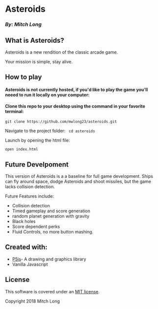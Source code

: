 # Asteroids

### _By: Mitch Long_


## What is Asteroids?

Asteroids is a new rendition of the classic arcade game.  

Your mission is simple, stay alive. 


## How to play

#### Asteroids is not currently hosted, if you'd like to play the game you'll neeed to run it locally on your computer: 

#### Clone this repo to your desktop using the command in your favorite terminal:
  ```git clone https://github.com/mwlong23/asteroids.git```

Navigate to the project folder:
  ``` cd asteroids```

Launch by opening the html file:

  ```open index.html```

  ## Future Develpoment

This version of Asteroids is a a baseline for full game development.  Ships can fly around space, dodge Asteroids and shoot missiles, but the game lacks collision detection.  

  Future Features include: 

  * Collision detection
  * Timed gameplay and score generation
  * random planet generation with gravity
  * Black holes
  * Score dependent perks
  * Fluid Controls, no more button mashing.

  ## Created with: 

  * [P5js](https://p5js.org/)- A drawing and graphics library
  * Vanilla Javascript

  ## License

  This software is covered under an [MIT license](https://opensource.org/licenses/MIT).

Copyright 2018 Mitch Long


